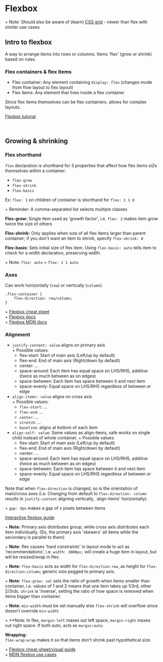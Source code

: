 # Flexbox

\+ Note: Should also be aware of (learn) [CSS grid](https://developer.mozilla.org/en-US/docs/Web/CSS/grid) - newer than flex with similar use cases

## **Intro to flexbox**
A way to arrange items into rows or columns. Items 'flex' (grow or shrink) based on rules.

### **Flex containers & flex items**
- Flex container: Any element containing `display: flex` (changes mode from flow layout to flex layout)
- Flex items: Any element that lives inside a flex container

Since flex items themselves can be flex containers, allows for complex layouts.

[Flexbox tutorial](https://internetingishard.netlify.app/html-and-css/flexbox/index.html)

<br>

## **Growing & shrinking**

### **Flex shorthand**
`flex` declaration is shorthand for 3 properties that affect how flex items siZe themselves within a container:
- `flex-grow`
- `flex-shrink`
- `flex-basis`

Ex: `flex: 1` on children of container is shorthand for `flex: 1 1 0`

\+ Reminder: A comma-separated list selects multiple classes

**Flex-grow:**
Single item used as 'growth factor', i.e. `flex: 2` makes item grow twice the size of others

**Flex-shrink:** Only applies when size of all flex items larger than parent container; if you don't want an item to shrink, specify `flex-shrink: 0`

**Flex-basis:** Sets initial size of flex item. Using `flex-basis: auto` tells item to check for a width declaration, preserving width.

\+ Note: `flex: auto` = `flex: 1 1 auto`

### **Axes**
Can work horizontally (`row`) or vertically (`column`):  
```
.flex-container {
    flex-direction: row/column;
}
```

\+ [Flexbox cheat sheet](https://flexbox.malven.co)  
\+ [Flexbox docs](https://www.w3.org/TR/css-flexbox-1/#flex-common)  
\+ [Flexbox MDN docs](https://developer.mozilla.org/en-US/docs/Web/CSS/flex)

### **Alignment**

- `justify-content: value` aligns on primary axis  
  \+ Possible values:
  - flex-start: Start of main axis (Left/up by default)
  - flex-end: End of main axis (Right/down by default)
  - center: ...
  - space-around: Each item has equal space on LHS/RHS, additive (twice as much between as on edges)
  - space-between: Each item has space between it and next item
  - space-evenly: Equal space on LHS/RHS regardless of between or edge
- `align-items: value` aligns on cross axis  
  \+ Possible values:
  - `flex-start`: ...
  - `flex-end`: ...
  - `center`: ...
  - `stretch`: ...
  - `baseline`: aligns at bottom of each item  
- `align-self: value`: Same values as align-items, safe works on single child instead of whole container.
  \+ Possible values:
  - flex-start: Start of main axis (Left/up by default)
  - flex-end: End of main axis (Right/down by default)
  - center: ...
  - space-around: Each item has equal space on LHS/RHS, additive (twice as much between as on edges)
  - space-between: Each item has space between it and next item
  - space-evenly: Equal space on LHS/RHS regardless of between or edge

Note that when `flex-direction` is changed, so is the orientation of main/cross axes (i.e. Changing from default to `flex-direction: column` results in `justify-content` aligning vertically, `align-items' horizontally).

\+ `gap: Xpx` makes a gap of x pixels between items

[Interactive flexbox guide](https://www.joshwcomeau.com/css/interactive-guide-to-flexbox/  
)  

\+ **Note:** Primary axis distributes group, while cross axis distributes each item individually. (So, the primary axis 'skewers' all items while the secondary is parallel to them)

\+ **Note:** flex causes 'hard constraints' in layout mode to act as 'recommendations', i.e. `width: 2000px;` will create a huge item in layout, but will be resized/wrap in flex.

\+ **Note:** `flex-basis` acts as width for `flex-direction:row`, as height for `flex-direction:column`; generic size pegged to primary axis.

\+ **Note:** `flex-grow: val` sets the *ratio* of growth when items smaller than container, i.e. values of 1 and 2 means that one item takes up 1/3rd, other 2/3rds. `shrink` is 'inverse', setting the ratio of how space is removed when items bigger than container. 

\+ **Note:** `min-width` must be set manually else `flex-shrink` will overflow  since doesn't override `min-width`

\+ **Note: In flex, `margin-left` maxes out left space,  `margin-right` maxes out right space. If both auto, acts as `margin:auto`.

**Wrapping:**  
`flex-wrap:wrap` makes it so that items don't shrink past hypothetical size.

\+ [Flexbox cheat-sheet/visual guide](https://css-tricks.com/snippets/css/a-guide-to-flexbox/)  
\+ [MDN flexbox use cases](https://developer.mozilla.org/en-US/docs/Web/CSS/CSS_Flexible_Box_Layout/Typical_Use_Cases_of_Flexbox)  